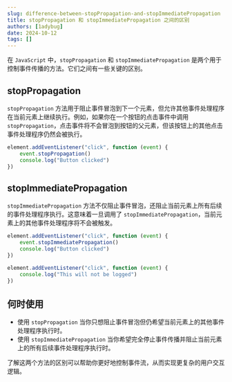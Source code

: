 ```yaml
---
slug: difference-between-stopPropagation-and-stopImmediatePropagation
title: stopPropagation 和 stopImmediatePropagation 之间的区别
authors: [1adybug]
date: 2024-10-12
tags: []
---
```


在 `JavaScript` 中，`stopPropagation` 和 `stopImmediatePropagation` 是两个用于控制事件传播的方法。它们之间有一些关键的区别。

## stopPropagation

`stopPropagation` 方法用于阻止事件冒泡到下一个元素，但允许其他事件处理程序在当前元素上继续执行。例如，如果你在一个按钮的点击事件中调用 `stopPropagation`，点击事件将不会冒泡到按钮的父元素，但该按钮上的其他点击事件处理程序仍然会被执行。

```typescript
element.addEventListener("click", function (event) {
    event.stopPropagation()
    console.log("Button clicked")
})
```

## stopImmediatePropagation

`stopImmediatePropagation` 方法不仅阻止事件冒泡，还阻止当前元素上所有后续的事件处理程序执行。这意味着一旦调用了 `stopImmediatePropagation`，当前元素上的其他事件处理程序将不会被触发。

```typescript
element.addEventListener("click", function (event) {
    event.stopImmediatePropagation()
    console.log("Button clicked")
})

element.addEventListener("click", function (event) {
    console.log("This will not be logged")
})
```

## 何时使用

- 使用 `stopPropagation` 当你只想阻止事件冒泡但仍希望当前元素上的其他事件处理程序执行时。
- 使用 `stopImmediatePropagation` 当你希望完全停止事件传播并阻止当前元素上的所有后续事件处理程序执行时。

了解这两个方法的区别可以帮助你更好地控制事件流，从而实现更复杂的用户交互逻辑。
